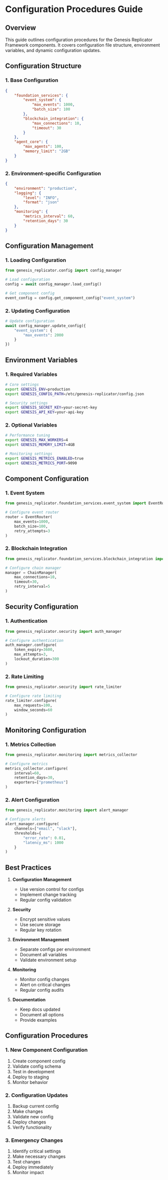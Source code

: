 # Configuration Procedures Guide

## Overview
This guide outlines configuration procedures for the Genesis Replicator Framework components. It covers configuration file structure, environment variables, and dynamic configuration updates.

## Configuration Structure

### 1. Base Configuration
```json
{
    "foundation_services": {
        "event_system": {
            "max_events": 1000,
            "batch_size": 100
        },
        "blockchain_integration": {
            "max_connections": 10,
            "timeout": 30
        }
    },
    "agent_core": {
        "max_agents": 100,
        "memory_limit": "2GB"
    }
}
```

### 2. Environment-specific Configuration
```json
{
    "environment": "production",
    "logging": {
        "level": "INFO",
        "format": "json"
    },
    "monitoring": {
        "metrics_interval": 60,
        "retention_days": 30
    }
}
```

## Configuration Management

### 1. Loading Configuration
```python
from genesis_replicator.config import config_manager

# Load configuration
config = await config_manager.load_config()

# Get component config
event_config = config.get_component_config("event_system")
```

### 2. Updating Configuration
```python
# Update configuration
await config_manager.update_config({
    "event_system": {
        "max_events": 2000
    }
})
```

## Environment Variables

### 1. Required Variables
```bash
# Core settings
export GENESIS_ENV=production
export GENESIS_CONFIG_PATH=/etc/genesis-replicator/config.json

# Security settings
export GENESIS_SECRET_KEY=your-secret-key
export GENESIS_API_KEY=your-api-key
```

### 2. Optional Variables
```bash
# Performance tuning
export GENESIS_MAX_WORKERS=4
export GENESIS_MEMORY_LIMIT=4GB

# Monitoring settings
export GENESIS_METRICS_ENABLED=true
export GENESIS_METRICS_PORT=9090
```

## Component Configuration

### 1. Event System
```python
from genesis_replicator.foundation_services.event_system import EventRouter

# Configure event router
router = EventRouter(
    max_events=1000,
    batch_size=100,
    retry_attempts=3
)
```

### 2. Blockchain Integration
```python
from genesis_replicator.foundation_services.blockchain_integration import ChainManager

# Configure chain manager
manager = ChainManager(
    max_connections=10,
    timeout=30,
    retry_interval=5
)
```

## Security Configuration

### 1. Authentication
```python
from genesis_replicator.security import auth_manager

# Configure authentication
auth_manager.configure(
    token_expiry=3600,
    max_attempts=3,
    lockout_duration=300
)
```

### 2. Rate Limiting
```python
from genesis_replicator.security import rate_limiter

# Configure rate limiting
rate_limiter.configure(
    max_requests=100,
    window_seconds=60
)
```

## Monitoring Configuration

### 1. Metrics Collection
```python
from genesis_replicator.monitoring import metrics_collector

# Configure metrics
metrics_collector.configure(
    interval=60,
    retention_days=30,
    exporters=["prometheus"]
)
```

### 2. Alert Configuration
```python
from genesis_replicator.monitoring import alert_manager

# Configure alerts
alert_manager.configure(
    channels=["email", "slack"],
    thresholds={
        "error_rate": 0.01,
        "latency_ms": 1000
    }
)
```

## Best Practices

1. **Configuration Management**
   - Use version control for configs
   - Implement change tracking
   - Regular config validation

2. **Security**
   - Encrypt sensitive values
   - Use secure storage
   - Regular key rotation

3. **Environment Management**
   - Separate configs per environment
   - Document all variables
   - Validate environment setup

4. **Monitoring**
   - Monitor config changes
   - Alert on critical changes
   - Regular config audits

5. **Documentation**
   - Keep docs updated
   - Document all options
   - Provide examples

## Configuration Procedures

### 1. New Component Configuration
1. Create component config
2. Validate config schema
3. Test in development
4. Deploy to staging
5. Monitor behavior

### 2. Configuration Updates
1. Backup current config
2. Make changes
3. Validate new config
4. Deploy changes
5. Verify functionality

### 3. Emergency Changes
1. Identify critical settings
2. Make necessary changes
3. Test changes
4. Deploy immediately
5. Monitor impact
